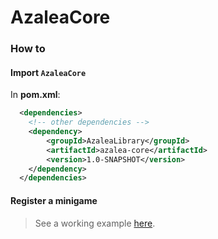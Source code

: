 # AzaleaCore

### How to

#### Import `AzaleaCore`

In **pom.xml**:

```xml
  <dependencies>
    <!-- other dependencies -->
    <dependency>
        <groupId>AzaleaLibrary</groupId>
        <artifactId>azalea-core</artifactId>
        <version>1.0-SNAPSHOT</version>
    </dependency>
  </dependencies>
```

#### Register a minigame

> See a working example [here](https://github.com/AzaleaLibrary/ExampleMinigame).
